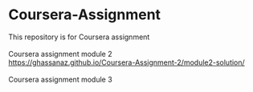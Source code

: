 # Coursera-Assignment
This repository is for Coursera assignment<br><br>
Coursera assignment module 2<br>
https://ghassanaz.github.io/Coursera-Assignment-2/module2-solution/ <br><br>
Coursera assignment module 3<br>

